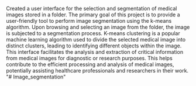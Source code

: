 Created a user interface for the selection and segmentation of medical images stored in a folder. The primary goal of this project is to provide a user-friendly tool to perform image segmentation using the k-means algorithm. 
Upon browsing and selecting an image from the folder, the image is subjected to a segmentation process. K-means clustering is a popular machine learning algorithm used to divide the selected medical image into distinct clusters, leading to identifying different objects within the image.
This interface facilitates the analysis and extraction of critical information from medical images for diagnostic or research purposes. This helps contribute to the efficient processing and analysis of medical images, potentially assisting healthcare professionals and researchers in their work. 
"# Image_segmentation" 
